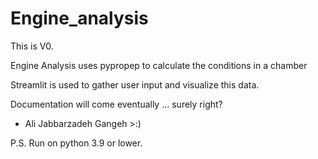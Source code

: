 # Engine_analysis
This is V0. 

Engine Analysis uses pypropep to calculate the conditions in a chamber 

Streamlit is used to gather user input and visualize this data. 

Documentation will come eventually
... surely right?

- Ali Jabbarzadeh Gangeh >:)

P.S. Run on python 3.9 or lower. 
